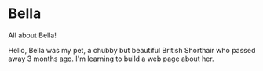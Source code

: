 # Bella
All about Bella!

Hello, Bella was my pet, a chubby but beautiful British Shorthair who passed away 3 months ago. 
I'm learning to build a web page about her.
